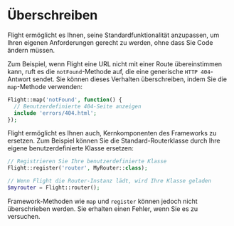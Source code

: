 # Überschreiben

Flight ermöglicht es Ihnen, seine Standardfunktionalität anzupassen, um Ihren eigenen Anforderungen gerecht zu werden, ohne dass Sie Code ändern müssen.

Zum Beispiel, wenn Flight eine URL nicht mit einer Route übereinstimmen kann, ruft es die `notFound`-Methode auf, die eine generische `HTTP 404`-Antwort sendet. Sie können dieses Verhalten überschreiben, indem Sie die `map`-Methode verwenden:

```php
Flight::map('notFound', function() {
  // Benutzerdefinierte 404-Seite anzeigen
  include 'errors/404.html';
});
```

Flight ermöglicht es Ihnen auch, Kernkomponenten des Frameworks zu ersetzen.
Zum Beispiel können Sie die Standard-Routerklasse durch Ihre eigene benutzerdefinierte Klasse ersetzen:

```php
// Registrieren Sie Ihre benutzerdefinierte Klasse
Flight::register('router', MyRouter::class);

// Wenn Flight die Router-Instanz lädt, wird Ihre Klasse geladen
$myrouter = Flight::router();
```

Framework-Methoden wie `map` und `register` können jedoch nicht überschrieben werden. Sie erhalten einen Fehler, wenn Sie es zu versuchen.